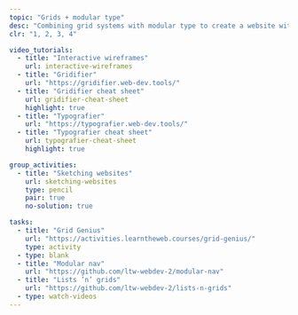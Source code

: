 ```yaml
---
topic: "Grids + modular type"
desc: "Combining grid systems with modular type to create a website without much hassle."
clr: "1, 2, 3, 4"

video_tutorials:
  - title: "Interactive wireframes"
    url: interactive-wireframes
  - title: "Gridifier"
    url: "https://gridifier.web-dev.tools/"
  - title: "Gridifier cheat sheet"
    url: gridifier-cheat-sheet
    highlight: true
  - title: "Typografier"
    url: "https://typografier.web-dev.tools/"
  - title: "Typografier cheat sheet"
    url: typografier-cheat-sheet
    highlight: true

group_activities:
  - title: "Sketching websites"
    url: sketching-websites
    type: pencil
    pair: true
    no-solution: true

tasks:
  - title: "Grid Genius"
    url: "https://activities.learntheweb.courses/grid-genius/"
    type: activity
  - type: blank
  - title: "Modular nav"
    url: "https://github.com/ltw-webdev-2/modular-nav"
  - title: "Lists ’n’ grids"
    url: "https://github.com/ltw-webdev-2/lists-n-grids"
  - type: watch-videos
---
```

